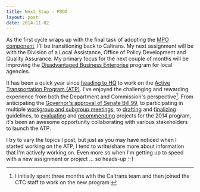 ```yaml
---
title: Next Stop - PDQA
layout: post
date: 2014-11-02
---
```


As the first cycle wraps up with the final task of adopting the [MPO component](http://davidgiongco.com/mpo-component-rec.html), I'll be transitioning back to Caltrans. My next assignment will be with the Division of a Local Assistance,  Office of Policy Development and Quality Assurance. My primary focus for the next couple of months will be improving the [Disadvantaged Business Enterprise](http://www.dot.ca.gov/hq/LocalPrograms/DBE_CRLC.html) program for local agencies.

It has been a quick year since [heading to HQ](http://davidgiongco.com/heading-to-hq.html) to work on the [Active Transportation Program (ATP)](http://www.catc.ca.gov/programs/ATP.htm). I've enjoyed the challenging and rewarding experience from both the Department and Commission's perspective[^agencies]. From anticipating the [Governor's approval of Senate Bill 99](http://davidgiongco.com/sb-99-creating-the-atp.html), to participating in multiple [workgroup and subgroup meetings](http://davidgiongco.com/atp-workgroup-meetings.html), to [drafting](http://davidgiongco.com/preliminary-draft-atp-guidelines-posted.html) and [finalizing](http://davidgiongco.com/2014-atp-guidelines-adopted.html) guidelines, to [evaluating](http://davidgiongco.com/2014-atp-applications-log.html) and [recommending](http://davidgiongco.com/2014-atp-staff-recommendations.html) projects for the 2014 program, it's been an awesome opportunity collaborating with various stakeholders to launch the ATP.

I try to vary the topics I post, but just as you may have noticed when I started working on the ATP, I tend to write/share more about information that I'm actively working on. Even more so when I'm getting up to speed with a new assignment or project ... so heads-up :-)

[^agencies]: I initially spent three months with the Caltrans team and then joined the CTC staff to work on the new program.